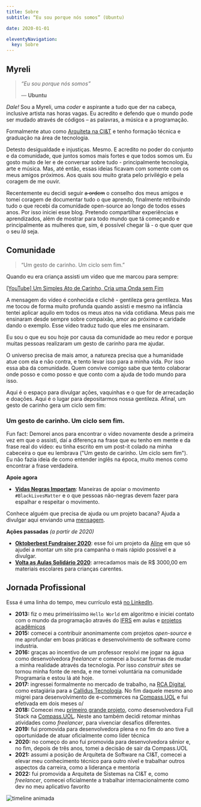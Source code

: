 ```yaml
---
title: Sobre
subtitle: “Eu sou porque nós somos” (Ubuntu)

date: 2020-01-01

eleventyNavigation:
  key: Sobre
---
```


## Myreli

> *“Eu sou porque nós somos”*
> 
> — **Ubuntu**

*Dale!* Sou a Myreli, uma *coder* e aspirante a tudo que der na cabeça, inclusive artista nas horas vagas. Eu acredito e defendo que o mundo pode ser mudado através de códigos – as palavras, a música e a programação.

Formalmente atuo como [Arquiteta na CI&T](https://ciandt.com/br/pt-br/maketheirtomorrow) e tenho formação técnica e graduação na área de tecnologia.

Detesto desigualdade e injustiças. Mesmo. E acredito no poder do conjunto e da comunidade, que juntos somos mais fortes e que todos somos um. Eu gosto muito de ler e de conversar sobre tudo - principalmente tecnologia, arte e música. Mas, até então, essas ideias ficavam com somente com os meus amigos próximos. Aos quais sou muito grata pelo privilégio e pela coragem de me ouvir.

Recentemente eu decidi seguir ~~a ordem~~ o conselho  dos meus amigos e tomei coragem de documentar tudo o que aprendo, finalmente retribuindo tudo o que recebi da comunidade open-source ao longo de todos esses anos. Por isso iniciei esse blog. Pretendo compartilhar experiências e aprendizados, além de mostrar para todo mundo que tá começando e principalmente as mulheres que, sim, é possível chegar lá - o que quer que o seu *lá* seja.

## Comunidade

> “Um gesto de carinho. Um ciclo sem fim.”

Quando eu era criança assisti um vídeo que me marcou para sempre:

[[YouTube] Um Simples Ato de Carinho, Cria uma Onda sem Fim](https://youtu.be/60LfDxM9Ick)

A mensagem do vídeo é conhecida e clichê - gentileza gera gentileza. Mas me tocou de forma muito profunda quando assisti e mesmo na infância tentei aplicar aquilo em todos os meus atos na vida cotidiana. Meus pais me ensinaram desde sempre sobre compaixão, amor ao próximo e caridade dando o exemplo. Esse vídeo traduz tudo que eles me ensinaram.

Eu sou o que eu sou hoje por causa da comunidade ao meu redor e porque muitas pessoas realizaram um gesto de carinho para me ajudar.

O universo precisa de mais amor, a natureza precisa que a humanidade atue com ela e não contra, e tento levar isso para a minha vida. Por isso essa aba da comunidade. Quem convive comigo sabe que tento colaborar onde posso e como posso e que conto com a ajuda de todo mundo para isso.

Aqui é o espaço para divulgar ações, vaquinhas e o que for de arrecadação e doações. Aqui é o lugar para depositarmos nossa gentileza. Afinal, um gesto de carinho gera um ciclo sem fim:

### Um gesto de carinho. Um ciclo sem fim.

Fun fact: Demorei anos para encontrar o vídeo novamente desde a primeira vez em que o assisti, daí a diferença na frase que eu tenho em mente e da frase real do vídeo: eu tinha escrito em um post-it colado na minha cabeceira o que eu lembrava ("Um gesto de carinho. Um ciclo sem fim"). Eu não fazia ideia de como entender inglês na época, muito menos como encontrar a frase verdadeira.

**Apoie agora**
- [**Vidas Negras Importam**](https://blmbr.carrd.co/): Maneiras de apoiar o movimento `#BlackLivesMatter` e o que pessoas não-negras devem fazer para espalhar e respeitar o movimento.

Conhece alguém que precisa de ajuda ou um projeto bacana? Ajuda a divulgar aqui enviando uma [mensagem](https://myreli.dev/#contact).

**Ações passadas** *(a partir de 2020)*
- [**Oktoberbest Fundraiser 2020**](https://oktoberbest-fundraiser.vercel.app/): esse foi um projeto da [Aline](https://twitter.com/amqueerheda) em que só ajudei a montar um site pra campanha o mais rápido possível e a divulgar.
- [**Volta as Aulas Solidário 2020**](https://www.instagram.com/p/B8rwwPOAQL9/): arrecadamos mais de R$ 3000,00 em materiais escolares para crianças carentes.

## Jornada Profissional

Essa é uma linha do tempo, meu currículo está [no LinkedIn](https://www.linkedin.com/in/myreli).

- **2013:** fiz o meu primeiríssimo `Hello World` em algoritmo e iniciei contato com o mundo da programação através do [IFRS](http://ifrs.edu.br/) em aulas e [projetos acadêmicos](http://lattes.cnpq.br/6188185272350370)
- **2015:** comecei a contribuir anonimamente com projetos *open-source* e me aprofundar em boas práticas e desenvolvimento de software como industria.
- **2016:** graças ao incentivo de um professor resolvi me jogar na água como desenvolvedora *freelancer* e comecei a buscar formas de mudar a minha realidade através da tecnologia. Por isso *construir sites* se tornou minha fonte de renda, e me tornei voluntária na comunidade Programaria e estou lá até hoje.
- **2017:** ingressei formalmente no mercado de trabalho, na [RCA Digital](http://www.rcadigital.com.br/), como estagiária para a [Callidus Tecnologia](http://www.callidustecnologia.com.br/). No fim daquele mesmo ano migrei para desenvolvimento de e-commerces na [Compass.UOL](https://compass.uol/) e fui efetivada em dois meses o/
- **2018:** Comecei meu [primeiro grande projeto](https://www.compasso.com.br/en/cases/renner/), como desenvolvedora Full Stack na [Compass.UOL](https://www.compasso.com.br/en/cases/renner/). Neste ano também decidi retomar minhas atividades como *freelancer*, para vivenciar desafios diferentes.
- **2019:** fui promovida para desenvolvedora plena e no fim do ano tive a oportunidade de atuar oficialmente como líder técnica
- **2020:** no começo do ano fui promovida para desenvolvedora sênior e, no fim, depois de três anos, tomei a decisão de sair da Compass.UOL
- **2021:** assumi a posição de Arquiteta de Software na CI&T, comecei a elevar meu conhecimento técnico para outro nível e trabalhar outros aspectos da carreira, como a liderança e mentoria
- **2022:** fui promovida a Arquiteta de Sistemas na CI&T e, como *freelancer*, comecei oficialmente a trabalhar internacionalmente como dev no meu aplicativo favorito

![timeline animada](https://i.vgy.me/hnGnoz.gif)